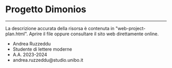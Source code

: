 # Progetto Dimonios
<hr>
La descrizione accurata della risorsa è contenuta in "web-project-plan.html". Aprire il file oppure consultare il sito web direttamente online.

<ul>
  <li>Andrea Ruzzeddu</li>
  <li>Studente di lettere moderne</li>
  <li>A.A. 2023-2024</li>
  <li>andrea.ruzzeddu@studio.unibo.it</li>
</ul>

